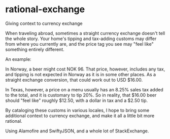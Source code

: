 rational-exchange
=================

Giving context to currency exchange

When traveling abroad, sometimes a straight currency exchange doesn't tell the whole story. Your home's tipping and tax-adding customs may differ from where you currently are, and the price tag you see may "feel like" something entirely different.

An example:

In Norway, a beer might cost NOK 96. That price, however, includes any tax, and tipping is not expected in Norway as it is in some other places. As a straight exchange conversion, that could work out to USD $16.00.

In Texas, however, a price on a menu usually has an 8.25% sales tax added to the total, and it is customary to tip 20%. So in reality, that $16.00 beer should "feel like" roughly $12.50, with a dollar in tax and a $2.50 tip.

By cataloging these customs in various locales, I hope to bring some additional context to currency exchange, and make it all a little bit more rational.

Using Alamofire and SwiftyJSON, and a whole lot of StackExchange.
